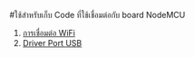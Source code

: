 #ใช้สำหรับเก็บ Code ที่ใช้เชื่อมต่อกับ board NodeMCU 
1. [การเชื่อมต่อ WiFi](http://www.thaieasyelec.com/article-wiki/embedded-electronics-application/getting-started-with-esp8266-nodemcu.html)
1. [Driver Port USB]()
